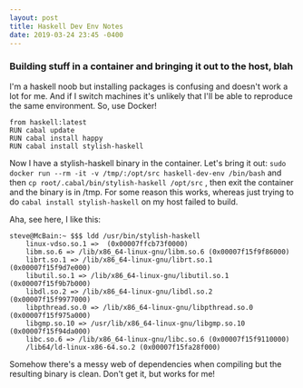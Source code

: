 ```yaml
---
layout: post
title: Haskell Dev Env Notes
date: 2019-03-24 23:45 -0400
---
```

### Building stuff in a container and bringing it out to the host, blah  

I'm a haskell noob but installing packages is confusing and doesn't work a lot for me.  And if I switch machines it's unlikely that I'll be able to reproduce the same environment.  So, use Docker!  
  
```
from haskell:latest
RUN cabal update
RUN cabal install happy
RUN cabal install stylish-haskell
```
Now I have a stylish-haskell binary in the container.  Let's bring it out:  `sudo docker run --rm -it -v /tmp/:/opt/src haskell-dev-env /bin/bash`  and then `cp root/.cabal/bin/stylish-haskell /opt/src` , then exit the container and the binary is in /tmp.  For some reason this works, whereas just trying to do `cabal install stylish-haskell` on my host failed to build.  
  
Aha, see here, I like this:  
```
steve@McBain:~ $$$ ldd /usr/bin/stylish-haskell 
	linux-vdso.so.1 =>  (0x00007ffcb73f0000)
	libm.so.6 => /lib/x86_64-linux-gnu/libm.so.6 (0x00007f15f9f86000)
	librt.so.1 => /lib/x86_64-linux-gnu/librt.so.1 (0x00007f15f9d7e000)
	libutil.so.1 => /lib/x86_64-linux-gnu/libutil.so.1 (0x00007f15f9b7b000)
	libdl.so.2 => /lib/x86_64-linux-gnu/libdl.so.2 (0x00007f15f9977000)
	libpthread.so.0 => /lib/x86_64-linux-gnu/libpthread.so.0 (0x00007f15f975a000)
	libgmp.so.10 => /usr/lib/x86_64-linux-gnu/libgmp.so.10 (0x00007f15f94da000)
	libc.so.6 => /lib/x86_64-linux-gnu/libc.so.6 (0x00007f15f9110000)
	/lib64/ld-linux-x86-64.so.2 (0x00007f15fa28f000)
```
Somehow there's a messy web of dependencies when compiling but the resulting binary is clean.  Don't get it, but works for me!
